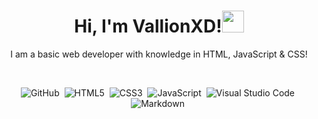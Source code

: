 <h1 align="center"><b>Hi, I'm VallionXD!</b><img src="https://media.giphy.com/media/hvRJCLFzcasrR4ia7z/giphy.gif" width="35"></h1>

<p align="center">I am a basic web developer with knowledge in HTML, JavaScript & CSS!</p>

<br>

<div align="center">

![GitHub](https://img.shields.io/badge/github-%23121011.svg?style=for-the-badge&logo=github&logoColor=white)&nbsp;  ![HTML5](https://img.shields.io/badge/HTML5%20-%23E34F26.svg?style=for-the-badge&logo=html5&logoColor=white)&nbsp;  ![CSS3](https://img.shields.io/badge/CSS%20-%231572B6.svg?style=for-the-badge&logo=css3&logoColor=white)&nbsp;  ![JavaScript](https://img.shields.io/badge/JavaScript%20-%23F7DF1E.svg?style=for-the-badge&logo=javascript&logoColor=black)&nbsp;  ![Visual Studio Code](https://img.shields.io/badge/VS%20Code-0078d7.svg?style=for-the-badge&logo=visual-studio-code&logoColor=white)&nbsp; ![Markdown](https://img.shields.io/badge/markdown-%23000000.svg?style=for-the-badge&logo=markdown&logoColor=white)&nbsp;

</div>

<!--
**VallionXD/VallionXD** is a ✨ _special_ ✨ repository because its `README.md` (this file) appears on your GitHub profile.

Here are some ideas to get you started:

- 🔭 I’m currently working on ...
- 🌱 I’m currently learning ...
- 👯 I’m looking to collaborate on ...
- 🤔 I’m looking for help with ...
- 💬 Ask me about ...
- 📫 How to reach me: ...
- 😄 Pronouns: ...
- ⚡ Fun fact: ...
-->
